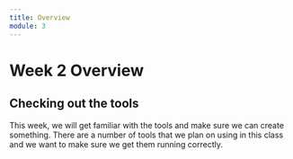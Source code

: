 ```yaml
---
title: Overview
module: 3
---
```


# Week 2 Overview

## Checking out the tools

This week, we will get familiar with the tools and make sure we can create something.  There are a number of tools that we plan on using in this class and we want to make sure we get them running correctly.